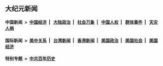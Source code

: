 ## 大纪元新闻

#### 中国新闻 &nbsp;>&nbsp; [中国经济](indexes/ncid283/README.md?01112045) &nbsp;| &nbsp; [大陆政治](indexes/ncid277/README.md?01112045) &nbsp;| &nbsp; [社会万象](indexes/ncid282/README.md?01112045) &nbsp;| &nbsp; [中国人权](indexes/ncid278/README.md?01112045) &nbsp;| &nbsp; [群体事件](indexes/ncid279/README.md?01112045) &nbsp;| &nbsp; [天灾人祸](indexes/ncid280/README.md?01112045)

#### 国际新闻 &nbsp;>&nbsp; [美中关系](indexes/nf1412576/README.md?01112045) &nbsp;| &nbsp; [台湾新闻](indexes/ncid1349361/README.md?01112045) &nbsp;| &nbsp; [香港新闻](indexes/ncid1349362/README.md?01112045) &nbsp;| &nbsp; [美国政治](indexes/ncid1078159/README.md?01112045) &nbsp;| &nbsp; [美国社会](indexes/ncid1078160/README.md?01112045) &nbsp;| &nbsp; [美国经济](indexes/ncid1078158/README.md?01112045)

#### 特别专题 &nbsp;>&nbsp; [中共百年历史](https://github.com/epoch-news/epoch-special/blob/master/README.md?01112045)  
